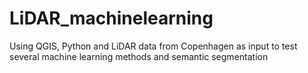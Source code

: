 # LiDAR_machinelearning
Using QGIS, Python and LiDAR data from Copenhagen as input to test several machine learning methods and semantic segmentation

